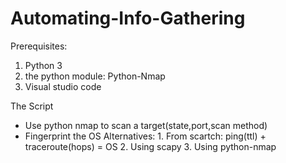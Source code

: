 # Automating-Info-Gathering

Prerequisites:
  1. Python 3
  2. the python module: Python-Nmap
  3. Visual studio code

The Script
- Use python nmap to scan a target(state,port,scan method)
- Fingerprint the OS
    Alternatives:
      1. From scartch: ping(ttl) + traceroute(hops) = OS
      2. Using scapy
      3. Using python-nmap

